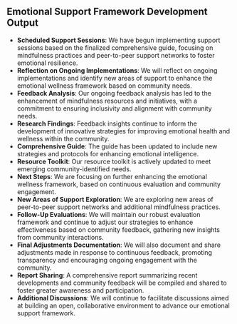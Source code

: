 

## Emotional Support Framework Development Output

- **Scheduled Support Sessions**: We have begun implementing support sessions based on the finalized comprehensive guide, focusing on mindfulness practices and peer-to-peer support networks to foster emotional resilience.
- **Reflection on Ongoing Implementations**: We will reflect on ongoing implementations and identify new areas of support to enhance the emotional wellness framework based on community needs.
- **Feedback Analysis**: Our ongoing feedback analysis has led to the enhancement of mindfulness resources and initiatives, with a commitment to ensuring inclusivity and alignment with community needs.
- **Research Findings**: Feedback insights continue to inform the development of innovative strategies for improving emotional health and wellness within the community.
- **Comprehensive Guide**: The guide has been updated to include new strategies and protocols for enhancing emotional intelligence.
- **Resource Toolkit**: Our resource toolkit is actively updated to meet emerging community-identified needs.
- **Next Steps**: We are focusing on further enhancing the emotional wellness framework, based on continuous evaluation and community engagement.
- **New Areas of Support Exploration**: We are exploring new areas of peer-to-peer support networks and additional mindfulness practices.
- **Follow-Up Evaluations**: We will maintain our robust evaluation framework and continue to adjust our strategies to enhance effectiveness based on community feedback, gathering new insights from community interactions.
- **Final Adjustments Documentation**: We will also document and share adjustments made in response to continuous feedback, promoting transparency and encouraging ongoing engagement with the community.
- **Report Sharing**: A comprehensive report summarizing recent developments and community feedback will be compiled and shared to foster greater awareness and participation.
- **Additional Discussions**: We will continue to facilitate discussions aimed at building an open, collaborative environment to advance our emotional support framework.